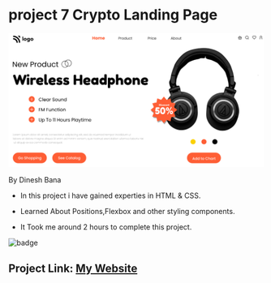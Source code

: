 # project 7 Crypto Landing Page

![Image](thumbnail.png)

By Dinesh Bana

- In this project i have gained experties in HTML & CSS.

- Learned About Positions,Flexbox and other styling components.

- It Took me around 2 hours to complete this project.

![badge](https://img.shields.io/badge/Crypto%20Landing%20Page-HTML%20%26%20CSS-green)

## Project Link: [My Website](https://crypto-webpage.netlify.app/)
